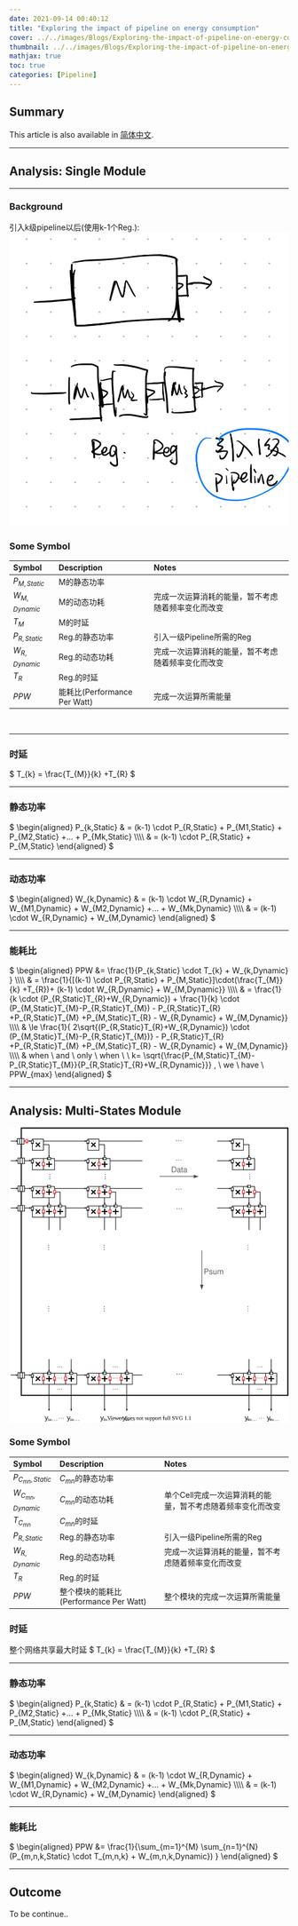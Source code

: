 ```yaml
---
date: 2021-09-14 00:40:12
title: "Exploring the impact of pipeline on energy consumption"
cover: ../../images/Blogs/Exploring-the-impact-of-pipeline-on-energy-consumption/IMG_6078E476484C-1.jpeg
thumbnail: ../../images/Blogs/Exploring-the-impact-of-pipeline-on-energy-consumption/IMG_6078E476484C-1.jpeg
mathjax: true
toc: true
categories: [Pipeline]
---
```


## Summary

[IMG_DIR]:../../images/Blogs/Exploring-between-two-type-1-d-conv-&-Concatenation

<article class="message message-immersive is-primary">
  <div class="message-body">
    <i class="fas fa-globe-asia mr-2"></i>This article is also available in 
    <a href="/cn/随笔/探究pipeline对于模块能耗的影响/">简体中文</a>.
  </div>
</article>

<!-- more -->

***
## Analysis: Single Module

***
### Background
引入k级pipeline以后(使用k-1个Reg.):
![](../../images/Blogs/Exploring-the-impact-of-pipeline-on-energy-consumption/IMG_6078E476484C-1.jpeg)


### Some Symbol

| Symbol | Description | Notes |
| :---- | :---- | :---- |
| $P_{M,Static}$ | M的静态功率  |  |  
| $W_{M,Dynamic}$ | M的动态功耗 | 完成一次运算消耗的能量，暂不考虑随着频率变化而改变 |  
| $T_{M}$ | M的时延  |  |  
| $P_{R,Static}$ | Reg.的静态功率  | 引入一级Pipeline所需的Reg  |  
| $W_{R,Dynamic}$ | Reg.的动态功耗  | 完成一次运算消耗的能量，暂不考虑随着频率变化而改变  | 
| $T_{R}$ | Reg.的时延  |  |  
| $PPW$ | 能耗比(Performance Per Watt) | 完成一次运算所需能量 |

<br>

***
### 时延

$
T_{k} = \frac{T_{M}}{k} +T_{R}
$

***
### 静态功率

<div class="formula">
$
\begin{aligned}
P_{k,Static} & = (k-1) \cdot P_{R,Static} + P_{M1,Static} + P_{M2,Static} +... + P_{Mk,Static}  \\\\
 & = (k-1) \cdot P_{R,Static} + P_{M,Static}
\end{aligned}
$</div>

***
### 动态功率
<div class="formula">
$
\begin{aligned}
W_{k,Dynamic} & = (k-1) \cdot W_{R,Dynamic} + W_{M1,Dynamic} + W_{M2,Dynamic} +... + W_{Mk,Dynamic}  \\\\
 & = (k-1) \cdot W_{R,Dynamic} + W_{M,Dynamic}
\end{aligned}
$</div>


***
### 能耗比
<div class="formula">
$
\begin{aligned}
PPW &= \frac{1}{P_{k,Static} \cdot T_{k} + W_{k,Dynamic} } \\\\
 & = \frac{1}{[(k-1) \cdot P_{R,Static} + P_{M,Static}]\cdot(\frac{T_{M}}{k} +T_{R})+ (k-1) \cdot W_{R,Dynamic} + W_{M,Dynamic}} \\\\
 & = \frac{1}{k \cdot (P_{R,Static}T_{R}+W_{R,Dynamic}) + \frac{1}{k} \cdot (P_{M,Static}T_{M}-P_{R,Static}T_{M}) - P_{R,Static}T_{R} +P_{R,Static}T_{M} +P_{M,Static}T_{R} - W_{R,Dynamic} + W_{M,Dynamic}} \\\\
 & \le \frac{1}{ 2\sqrt{(P_{R,Static}T_{R}+W_{R,Dynamic}) \cdot (P_{M,Static}T_{M}-P_{R,Static}T_{M})} - P_{R,Static}T_{R} +P_{R,Static}T_{M} +P_{M,Static}T_{R} - W_{R,Dynamic} + W_{M,Dynamic}} \\\\
 & when \ and \ only \ when \ \ k= \sqrt{\frac{P_{M,Static}T_{M}-P_{R,Static}T_{M}}{P_{R,Static}T_{R}+W_{R,Dynamic}}} , \ we \ have \ PPW_{max}
\end{aligned}
$</div>

***
## Analysis: Multi-States Module
![](../../images/Projects/Muti-Pipeline-Design-of-Systolic-Array/Systolic-Array.svg)

### Some Symbol

| Symbol | Description | Notes |
| :---- | :---- | :---- |
| $P_{C_{mn},Static}$ | $C_{mn}$的静态功率  |  |  
| $W_{C_{mn},Dynamic}$ | $C_{mn}$的动态功耗 | 单个Cell完成一次运算消耗的能量，暂不考虑随着频率变化而改变 |  
| $T_{C_{mn}}$ | $C_{mn}$的时延  |  |  
| $P_{R,Static}$ | Reg.的静态功率  | 引入一级Pipeline所需的Reg  |  
| $W_{R,Dynamic}$ | Reg.的动态功耗  | 完成一次运算消耗的能量，暂不考虑随着频率变化而改变  | 
| $T_{R}$ | Reg.的时延  |  |  
| $PPW$ | 整个模块的能耗比(Performance Per Watt) | 整个模块的完成一次运算所需能量 |


### 时延

整个网络共享最大时延
$
T_{k} = \frac{T_{M}}{k} +T_{R}
$

***
### 静态功率

<div class="formula">
$
\begin{aligned}
P_{k,Static} & = (k-1) \cdot P_{R,Static} + P_{M1,Static} + P_{M2,Static} +... + P_{Mk,Static}  \\\\
 & = (k-1) \cdot P_{R,Static} + P_{M,Static}
\end{aligned}
$</div>

***
### 动态功率
<div class="formula">
$
\begin{aligned}
W_{k,Dynamic} & = (k-1) \cdot W_{R,Dynamic} + W_{M1,Dynamic} + W_{M2,Dynamic} +... + W_{Mk,Dynamic}  \\\\
 & = (k-1) \cdot W_{R,Dynamic} + W_{M,Dynamic}
\end{aligned}
$</div>


***
### 能耗比
$
\begin{aligned}
PPW &= \frac{1}{\sum_{m=1}^{M} \sum_{n=1}^{N} (P_{m,n,k,Static} \cdot T_{m,n,k} + W_{m,n,k,Dynamic}) }
\end{aligned}
$

***
## Outcome

To be continue..



